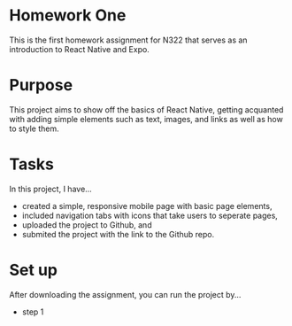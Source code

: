 # Homework One

This is the first homework assignment for N322 that serves as an introduction to React Native and Expo.

# Purpose

This project aims to show off the basics of React Native, getting acquanted with adding simple elements such as text, images, and links as well as how to style them.

# Tasks

In this project, I have...

- created a simple, responsive mobile page with basic page elements,
- included navigation tabs with icons that take users to seperate pages,
- uploaded the project to Github, and
- submited the project with the link to the Github repo.

# Set up

After downloading the assignment, you can run the project by...

- step 1
